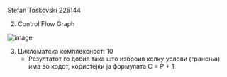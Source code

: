 Stefan Toskovski 225144

2. Control Flow Graph

![image](https://github.com/stevetosak/SI_2024_lab2_225144/assets/116950252/a9407b45-06a6-481f-befb-0044fc30f927)

3. Цикломатска комплексност: 10
   - Резултатот го добив така што изброив колку услови (гранења) има во кодот, користејќи ја формулата C = P + 1.
